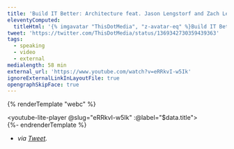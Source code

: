 ```yaml
---
title: 'Build IT Better: Architecture feat. Jason Lengstorf and Zach Leatherman'
eleventyComputed:
  titleHtml: '{% imgavatar "ThisDotMedia", "z-avatar-eq" %}Build IT Better: Architecture feat. {% imgavatar "jlengstorf", "z-avatar-eq" %}Jason Lengstorf and {% imgavatar "zachleat", "z-avatar-eq" %}Zach Leatherman'
tweet: 'https://twitter.com/ThisDotMedia/status/1369342730359439363'
tags:
  - speaking
  - video
  - external
medialength: 58 min
external_url: 'https://www.youtube.com/watch?v=eRRkvI-w5Ik'
ignoreExternalLinkInLayoutFile: true
opengraphSkipFace: true
---
```

{% renderTemplate "webc" %}<div><youtube-lite-player @slug="eRRkvI-w5Ik" :@label="$data.title"></youtube-lite-player></div>{%- endrenderTemplate %}

* _via [Tweet](https://twitter.com/ThisDotMedia/status/1369342730359439363)._
